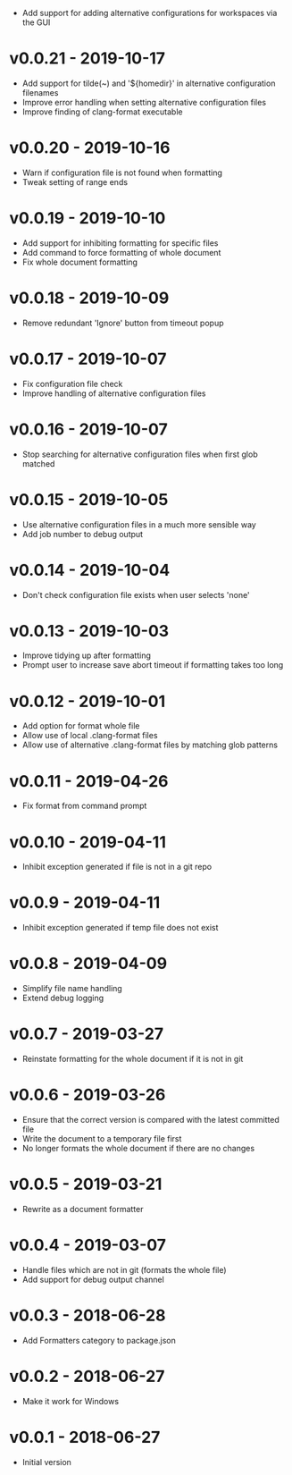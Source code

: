 - Add support for adding alternative configurations for workspaces via the GUI

# v0.0.21 - 2019-10-17
- Add support for tilde(~) and '${homedir}' in alternative configuration filenames
- Improve error handling when setting alternative configuration files
- Improve finding of clang-format executable

# v0.0.20 - 2019-10-16
- Warn if configuration file is not found when formatting
- Tweak setting of range ends

# v0.0.19 - 2019-10-10
- Add support for inhibiting formatting for specific files
- Add command to force formatting of whole document
- Fix whole document formatting

# v0.0.18 - 2019-10-09
- Remove redundant 'Ignore' button from timeout popup

# v0.0.17 - 2019-10-07
- Fix configuration file check
- Improve handling of alternative configuration files

# v0.0.16 - 2019-10-07
- Stop searching for alternative configuration files when first glob matched

# v0.0.15 - 2019-10-05
- Use alternative configuration files in a much more sensible way
- Add job number to debug output

# v0.0.14 - 2019-10-04
- Don't check configuration file exists when user selects 'none'

# v0.0.13 - 2019-10-03
- Improve tidying up after formatting
- Prompt user to increase save abort timeout if formatting takes too long

# v0.0.12 - 2019-10-01
- Add option for format whole file
- Allow use of local .clang-format files
- Allow use of alternative .clang-format files by matching glob patterns

# v0.0.11 - 2019-04-26
- Fix format from command prompt

# v0.0.10 - 2019-04-11
- Inhibit exception generated if file is not in a git repo

# v0.0.9 - 2019-04-11
- Inhibit exception generated if temp file does not exist

# v0.0.8 - 2019-04-09
- Simplify file name handling
- Extend debug logging

# v0.0.7 - 2019-03-27
- Reinstate formatting for the whole document if it is not in git

# v0.0.6 - 2019-03-26
- Ensure that the correct version is compared with the latest committed file
- Write the document to a temporary file first
- No longer formats the whole document if there are no changes

# v0.0.5 - 2019-03-21
- Rewrite as a document formatter

# v0.0.4 - 2019-03-07
- Handle files which are not in git (formats the whole file)
- Add support for debug output channel

# v0.0.3 - 2018-06-28
- Add Formatters category to package.json

# v0.0.2 - 2018-06-27
- Make it work for Windows

# v0.0.1 - 2018-06-27
- Initial version
